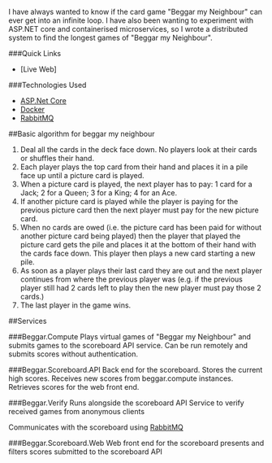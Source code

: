 I have always wanted to know if the card game "Beggar my Neighbour" can ever get into an infinite loop.
I have also been wanting to experiment with ASP.NET core and containerised microservices, so I wrote a distributed system to find the longest games of "Beggar my Neighbour".

###Quick Links
- [Live Web]

###Technologies Used
- [ASP.Net Core](https://www.asp.net/)
- [Docker](https://www.docker.com/)
- [RabbitMQ](http://www.rabbitmq.com/)

##Basic algorithm for beggar my neighbour

1. Deal all the cards in the deck face down. No players look at their cards or shuffles their hand.
2. Each player plays the top card from their hand and places it in a pile face up until a picture card is played.
3. When a picture card is played, the next player has to pay: 
	1 card for a Jack;
	2 for a Queen;
	3 for a King;
	4 for an Ace.
4. If another picture card is played while the player is paying for the previous picture card then the next player must pay for the new picture card.
5. When no cards are owed (i.e. the picture card has been paid for without another picture card being played) then the player that played the picture card gets the pile and places it at the bottom of their hand with the cards face down. This player then plays a new card starting a new pile.
6. As soon as a player plays their last card they are out and the next player continues from where the previous player was (e.g. if the previous player still had 2 cards left to play then the new player must pay those 2 cards.) 
7. The last player in the game wins.

##Services

###Beggar.Compute
Plays virtual games of "Beggar my Neighbour" and submits games to the scoreboard API service.
Can be run remotely and submits scores without authentication.

###Beggar.Scoreboard.API
Back end for the scoreboard. Stores the current high scores.
Receives new scores from beggar.compute instances.
Retrieves scores for the web front end.

###Beggar.Verify
Runs alongside the scoreboard API Service to verify received games from anonymous clients

Communicates with the scoreboard using [RabbitMQ](http://www.rabbitmq.com/)

###Beggar.Scoreboard.Web
Web front end for the scoreboard presents and filters scores submitted to the scoreboard API